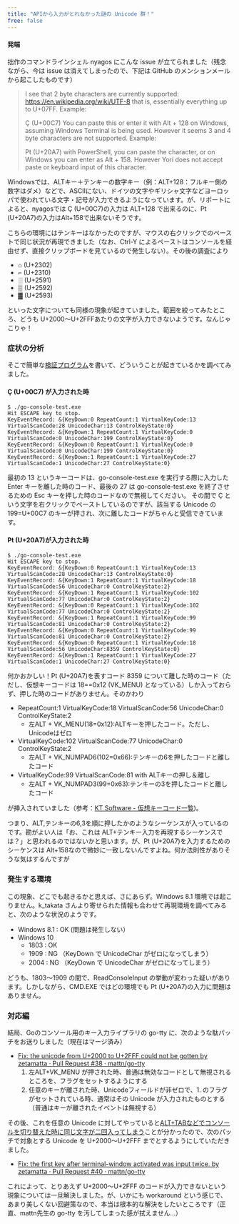 ```yaml
---
title: "APIから入力がとれなかった謎の Unicode 群！"
free: false
---
```


#### 発端

拙作のコマンドラインシェル nyagos にこんな issue が立てられました（残念ながら、今は issue は消えてしまったので、下記は GitHub のメンションメールから起こしたものです）

>I see that 2 byte characters are currently supported:
>https://en.wikipedia.org/wiki/UTF-8
>that is, essentially everything up to U+07FF. Example:
>
>Ç (U+00C7)
>You can paste this or enter it with Alt + 128 on Windows, assuming Windows
Terminal is being used. However it seems 3 and 4 byte characters are not
supported. Example:
>
>₧ (U+20A7)
>with PowerShell, you can paste the character, or on Windows you can enter as
Alt + 158. However Yori does not accept paste or keyboard input of this
character.

Windowsでは、ALTキー＋テンキーの数字キー（例：ALT+128：フルキー側の数字はダメ）などで、ASCIIにない、ドイツの文字やギリシャ文字などヨーロッパで使われている文字・記号が入力できるようになっています。が、リポートによると、nyagosでは Ç (U+00C7)の入力は ALT+128 で出来るのに、₧ (U+20A7)の入力はAlt+158で出来ないそうです。

こちらの環境にはテンキーはなかったのですが、マウスの右クリックでのペーストで同じ状況が再現できました（なお、Ctrl-Y によるペーストはコンソールを経由せず、直接クリップボードを見ているので発生しない）。その後の調査により

- ⌂ (U+2302)
- ⌐ (U+2310)
- ░ (U+2591)
- ▒ (U+2592)
- ▓ (U+2593)

といった文字についても同様の現象が起きていました。範囲を絞ってみたところ、どうも U+2000～U+2FFFあたりの文字が入力できないようです。なんじゃこりゃ！

### 症状の分析

そこで簡単な[検証プログラム](https://github.com/zetamatta/go-console-test)を書いて、どういうことが起きているかを調べてみました。

#### Ç (U+00C7) が入力された時

```
$ ./go-console-test.exe
Hit ESCAPE key to stop.
KeyEventRecord: &{KeyDown:0 RepeatCount:1 VirtualKeyCode:13 VirtualScanCode:28 UnicodeChar:13 ControlKeyState:0}
KeyEventRecord: &{KeyDown:1 RepeatCount:1 VirtualKeyCode:0 VirtualScanCode:0 UnicodeChar:199 ControlKeyState:0}
KeyEventRecord: &{KeyDown:0 RepeatCount:1 VirtualKeyCode:0 VirtualScanCode:0 UnicodeChar:199 ControlKeyState:0}
KeyEventRecord: &{KeyDown:1 RepeatCount:1 VirtualKeyCode:27 VirtualScanCode:1 UnicodeChar:27 ControlKeyState:0}
```

最初の 13 というキーコードは、go-console-test.exe を実行する際に入力した Enter キーを離した時のコード、最後の 27 は go-console-test.exe を終了させるための Esc キーを押した時のコードなので無視してください。
その間で Ç という文字を右クリックでペーストしているのですが、該当する Unicode の 199=U+00C7 のキーが押され、次に離したコードがちゃんと受信できています。

#### ₧ (U+20A7)が入力された時

```
$ ./go-console-test.exe
Hit ESCAPE key to stop.
KeyEventRecord: &{KeyDown:0 RepeatCount:1 VirtualKeyCode:13 VirtualScanCode:28 UnicodeChar:13 ControlKeyState:0}
KeyEventRecord: &{KeyDown:1 RepeatCount:1 VirtualKeyCode:18 VirtualScanCode:56 UnicodeChar:0 ControlKeyState:2}
KeyEventRecord: &{KeyDown:1 RepeatCount:1 VirtualKeyCode:102 VirtualScanCode:77 UnicodeChar:0 ControlKeyState:2}
KeyEventRecord: &{KeyDown:0 RepeatCount:1 VirtualKeyCode:102 VirtualScanCode:77 UnicodeChar:0 ControlKeyState:2}
KeyEventRecord: &{KeyDown:1 RepeatCount:1 VirtualKeyCode:99 VirtualScanCode:81 UnicodeChar:0 ControlKeyState:2}
KeyEventRecord: &{KeyDown:0 RepeatCount:1 VirtualKeyCode:99 VirtualScanCode:81 UnicodeChar:0 ControlKeyState:2}
KeyEventRecord: &{KeyDown:0 RepeatCount:1 VirtualKeyCode:18 VirtualScanCode:56 UnicodeChar:8359 ControlKeyState:0}
KeyEventRecord: &{KeyDown:1 RepeatCount:1 VirtualKeyCode:27 VirtualScanCode:1 UnicodeChar:27 ControlKeyState:0}
```

何かおかしい！₧ (U+20A7)を表すコード 8359 について離した時のコード（ただし、仮想キーコードは 18==0x12 (VK_MENU) となっている）しか入っておらず、押した時のコードがありません。そのかわり

- RepeatCount:1 VirtualKeyCode:18 VirtualScanCode:56 UnicodeChar:0 ControlKeyState:2
	- 左ALT + VK_MENU(18=0x12):ALTキーを押したコード。ただし、Unicodeはゼロ
- VirtualKeyCode:102 VirtualScanCode:77 UnicodeChar:0 ControlKeyState:2
	- 左ALT + VK_NUMPAD6(102=0x66):テンキーの6を押したコードと離したコード
- VirtualKeyCode:99 VirtualScanCode:81 with ALTキーの押し＆離し
	- 左ALT + VK_NUMPAD3(99=0x63):テンキーの3を押したコードと離したコード

が挿入されていました（参考：[KT Software - 仮想キーコード一覧](http://kts.sakaiweb.com/virtualkeycodes.html))。

つまり、ALT,テンキーの6,3を順に押したかのようなシーケンスが入っているのです。勘がよい人は「お、これは ALT+テンキー入力を再現するシーケンスでは？」と思われるのではないかと思います。が、₧ (U+20A7)を入力するためのシーケンスは Alt+158なので微妙に一致しないんですよね。何か法則性がありそうな気はするんですが

### 発生する環境

この現象、どこでも起きるかと思えば、さにあらず。Windows 8.1 環境では起こりません。k_takata さんより寄せられた情報も合わせて再現環境を調べてみると、次のような状況のようです。

- Windows 8.1 : OK (問題は発生しない）
- Windows 10
    - 1803 : OK
    - 1909 : NG （KeyDown で UnicodeChar がゼロになってしまう）
    - 2004 : NG （KeyDown で UnicodeChar がゼロになってしまう）

どうも、1803～1909 の間で、ReadConsoleInput の挙動が変わった疑いがあります。しかしながら、CMD.EXE ではどの環境でも ₧ (U+20A7)の入力に問題はありません。

### 対応編

結局、Goのコンソール用のキー入力ライブラリの go-tty に、次のような駄パッチをお送りしました（現在はマージ済み）

* [Fix: the unicode from U+2000 to U+2FFF could not be gotten by zetamatta · Pull Request #38 · mattn/go-tty](https://github.com/mattn/go-tty/pull/38)
	1. 左ALT+VK_MENU が押された時、普通は無効なコードとして無視されるところを、フラグをセットするようにする
	2. 任意のキーが離された時、Unicodeフィールドが非ゼロで、1. のフラグがセットされている時、通常はその Unicode が入力されたものとする（普通はキーが離されたイベントは無視する）

その後、これを任意の Unicode に対してやっていると[ALT+TABなどでコンソールを切り替えた時に同じ文字が二回入ってしまう](https://github.com/zetamatta/nyagos/issues/393)ことが分かったので、次のパッチで対象とする Unicode を U+2000～U+2FFF までとするようにしていただきました。

* [Fix: the first key after terminal-window activated was input twice. by zetamatta · Pull Request #40 · mattn/go-tty](https://github.com/mattn/go-tty/pull/40)

これによって、とりあえず U+2000～U+2FFF のコードが入力できないという現象については一旦解決しました。が、いかにも workaround という感じで、あまり美しくない回避策なので、本当は根本的な解決をしたいところです（正直、mattn先生の go-tty を汚してしまった感が拭えません…）
